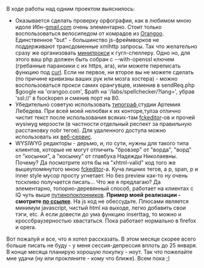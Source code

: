 В ходе работы над одним проектом выяснилось:<ul><li>Оказывается сделать проверку орфографии, как в любимом мною идоле Ибн-<a href="http://gmail.com">gmail.com</a> очень элементарно. Стоит только воспользоваться велосипедом от комрадов из <a href="http://orangoo.com/labs/GoogieSpell/">Orangoo</a>. Единственное "but" - большинство js-фреймворков не поддерживают трансдоменные xmlhttp запросы. Так что желательно сразу же организовать <a href="http://orangoo.com/labs/uploads/sendReq.php">минипрокси</a> к гугл-спеллеру. Одно но, для этого ваш php должен быть собран с --with-openssl ключем (гребанные параноики с их https, ага), или можете переписать функцию под <a href="http://en.wikipedia.org/wiki/CURL">curl</a>. Если ни первое, ни второе вы не можете сделать (по причине кривизны ваших рук или мозга хостера) - можно воспользоваться прокси самих орангувцев, изменив в sendReq.php $google на 'orangoo.com', $path на '/labs/spellchecker/?lang=', убрав 'ssl://' в fsockopen и сменив порт на 80.</li><li>Убедительно советую использовать <a href="http://www.artlebedev.ru/tools/typograf/">типограф </a>студии Артемия Лебедева. При всей моей нелюбви к их конторе,тулза отлично чистит текст после использования всяких-там <a href="http://www.fckeditor.net/">fckeditor</a>-ов и прочей wysiwyg мерзости (в частности отдельный респект за правильную расстановку nobr тегов). Для удаленного доступа можно использовать их <a href="http://www.artlebedev.ru/tools/typograf/webservice/">веб-сервис</a>.</li><li>WYSIWYG редакторы - дерьмо, и, по сути, нужны для такого типа клиентов, которые не могут отличить "бровзер" от "ворда", "ворд" от "косынки", а "косынку" от главбуха Надежды Николаевны. Почему? Да посмотрите хотя бы на "xhtml-valid" код того же вышеупомянутого мною <a href="http://www.fckeditor.net/">fckeditor</a>-а. Куча лишних тегов, а p, span, p и inner style мусор просту угнетает. Но без preview как-то ну очень тоскливо получается писать... Что же я предлагаю? Да элементарно, топорно-деревянный способ, работает на клиентах с IQ чуть выше <a href="http://planeta.rambler.ru/users/annaponosova/17766958.html">путинопоклонников</a>. <strong>Пример моей реализации - смотрите <a href="http://www.mindcollapse.com/lab/no_fucking_wysiwyg/">по ссылке</a></strong>. На js код не обессудьте. Плюсами является минимум javascript, чистый html на выходе, легко добавить свои тэги, etc. А если довести до ума функцию inserttag, то можно и кроссбраузерностью хвастаться. Пока работает нормально в firefox и opera.</li></ul>Вот пожалуй и все, что я хотел рассказать. В этом месяце скорее всего больше писать не буду - у меня сессия-депрессия вплоть до 25 января. В конце месяца планирую хорошую покупку - ноут. Так что пожелайте мне удачи (ну или прокляните - кому что ближе). Всем пока ;)